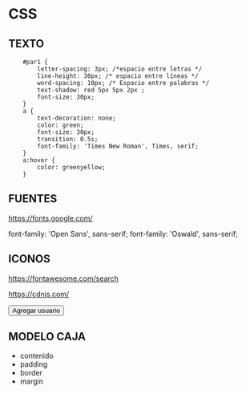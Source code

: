 
# CSS

## TEXTO

        #par1 {
            letter-spacing: 3px; /*espacio entre letras */
            line-height: 30px; /* espacio entre líneas */
            word-spacing: 10px; /* Espacio entre palabras */
            text-shadow: red 5px 5px 2px ;
            font-size: 30px;
        }
        a {
            text-decoration: none;
            color: green;
            font-size: 30px;
            transition: 0.5s;
            font-family: 'Times New Roman', Times, serif;
        }
        a:hover {
            color: greenyellow;
        }

## FUENTES

https://fonts.google.com/

<link rel="preconnect" href="https://fonts.googleapis.com">
<link rel="preconnect" href="https://fonts.gstatic.com" crossorigin>
<link href="https://fonts.googleapis.com/css2?family=Open+Sans:wght@400;500&family=Oswald&display=swap" rel="stylesheet">


font-family: 'Open Sans', sans-serif;
font-family: 'Oswald', sans-serif;


## ICONOS

https://fontawesome.com/search

https://cdnjs.com/

 <button>
        <i class="fa-solid fa-user"></i>
        Agregar usuario
    </button>


## MODELO CAJA

* contenido
* padding
* border
* margin

